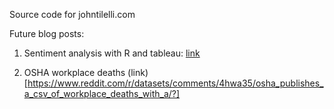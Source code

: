 Source code for johntilelli.com

Future blog posts:
1. Sentiment analysis with R and tableau:
  [link](https://boraberan.wordpress.com/2013/12/24/sentiment-analysis-in-tableau-with-r/)

2. OSHA workplace deaths
  (link)[https://www.reddit.com/r/datasets/comments/4hwa35/osha_publishes_a_csv_of_workplace_deaths_with_a/?]
